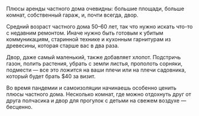 ﻿---
layout: post
images: [ 2020-09-04.jpg ]
---

Плюсы аренды частного дома очевидны: большие площади, больше комнат, собственный гараж, и, почти всегда, двор.

Средний возраст частного дома 50–60 лет, так что нужно искать что-то с недавним ремонтом. Иначе нужно быть готовым к убитым коммуникациям, старинной технике и кухонным гарнитурам из древесины, которая старше вас в два раза.

Двор, даже самый маленький, также добавляет хлопот. Подстричь газон, полить растения, убрать с земли листья, прополоть сорняки, подмести — все это ложится на ваши плечи или на плечи садовника, который будет брать $40 за визит.

Во время пандемии и самоизоляции начинаешь особенно ценить плюсы частного дома. Несколько комнат, где можно отдохнуть друг от друга полчасика и двор для прогулок с детьми на свежем воздухе — бесценно.